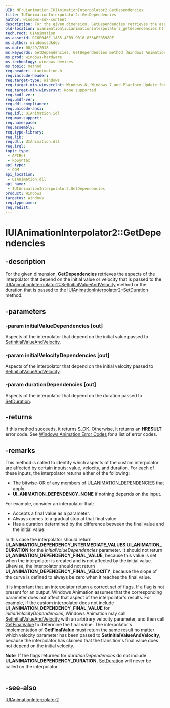 ```yaml
---
UID: NF:uianimation.IUIAnimationInterpolator2.GetDependencies
title: IUIAnimationInterpolator2::GetDependencies
author: windows-sdk-content
description: For the given dimension, GetDependencies retrieves the aspects of the interpolator that depend on the initial value or velocity that is passed to the IUIAnimationInterpolator2::SetInitialValueAndVelocity method or the duration that is passed to the IUIAnimationInterpolator2::SetDuration method.
old-location: uianimation\iuianimationinterpolator2_getdependencies.htm
tech.root: UIAnimation
ms.assetid: DC6F046E-1A35-4FB9-9016-853AF2B598DE
ms.author: windowssdkdev
ms.date: 08/29/2018
ms.keywords: GetDependencies, GetDependencies method [Windows Animation], GetDependencies method [Windows Animation],IUIAnimationInterpolator2 interface, IUIAnimationInterpolator2 interface [Windows Animation],GetDependencies method, IUIAnimationInterpolator2.GetDependencies, IUIAnimationInterpolator2::GetDependencies, uianimation.iuianimationinterpolator2_getdependencies, uianimation/IUIAnimationInterpolator2::GetDependencies
ms.prod: windows-hardware
ms.technology: windows-devices
ms.topic: method
req.header: uianimation.h
req.include-header: 
req.target-type: Windows
req.target-min-winverclnt: Windows 8, Windows 7 and Platform Update for Windows 7 [desktop apps \| UWP apps]
req.target-min-winversvr: None supported
req.kmdf-ver: 
req.umdf-ver: 
req.ddi-compliance: 
req.unicode-ansi: 
req.idl: UIAnimation.idl
req.max-support: 
req.namespace: 
req.assembly: 
req.type-library: 
req.lib: 
req.dll: UIAnimation.dll
req.irql: 
topic_type:
 - APIRef
 - kbSyntax
api_type:
 - COM
api_location:
 - UIAnimation.dll
api_name:
 - IUIAnimationInterpolator2.GetDependencies
product: Windows
targetos: Windows
req.typenames: 
req.redist: 
---
```


# IUIAnimationInterpolator2::GetDependencies


## -description


For the given dimension, <b>GetDependencies</b> retrieves the aspects of the interpolator that depend on the initial value or velocity that is passed to the <a href="https://msdn.microsoft.com/F1C0C54D-86C3-4B65-96A4-66D89F2B2084">IUIAnimationInterpolator2::SetInitialValueAndVelocity</a> method or the duration that is passed to the <a href="https://msdn.microsoft.com/C1E6EC87-283A-4C56-96C5-531C5C5F5575">IUIAnimationInterpolator2::SetDuration</a> method.


## -parameters




### -param initialValueDependencies [out]

Aspects of the interpolator that depend on the  initial value passed to <a href="https://msdn.microsoft.com/F1C0C54D-86C3-4B65-96A4-66D89F2B2084">SetInitialValueAndVelocity</a>.


### -param initialVelocityDependencies [out]

Aspects of the interpolator that depend on the initial velocity passed to <a href="https://msdn.microsoft.com/F1C0C54D-86C3-4B65-96A4-66D89F2B2084">SetInitialValueAndVelocity</a>.


### -param durationDependencies [out]

Aspects of the interpolator that depend on the duration passed to <a href="https://msdn.microsoft.com/C1E6EC87-283A-4C56-96C5-531C5C5F5575">SetDuration</a>.


## -returns



If this method succeeds, it returns S_OK. Otherwise, it returns an  <b>HRESULT</b> error code. See <a href="https://msdn.microsoft.com/38f15d61-d415-4c7d-b454-5144fc7c9b1e">Windows Animation Error Codes</a> for a list of error codes.




## -remarks



This method is called to identify which aspects of the custom interpolator are affected by certain inputs: value, velocity, and duration. For each of these inputs, the interpolator returns either of the following:

<ul>
<li>The bitwise-OR of any members of <a href="https://msdn.microsoft.com/3620723e-5c9b-4d6a-8576-9017fa449a5d">UI_ANIMATION_DEPENDENCIES</a> that apply.</li>
<li><b>UI_ANIMATION_DEPENDENCY_NONE</b> if nothing depends on the input.</li>
</ul>
For example, consider an interpolator that:

<ul>
<li>Accepts a final value as a parameter.</li>
<li>Always comes to a gradual stop at that final value.</li>
<li>Has a duration determined by the difference between the final value and the initial value.</li>
</ul>
In this case the interpolator should return <b>UI_ANIMATION_DEPENDENCY_INTERMEDIATE_VALUES</b>|<b>UI_ANIMATION_DURATION</b> for the <i>initialValueDependencies</i> parameter.  It should not return <b>UI_ANIMATION_DEPENDENCY_FINAL_VALUE</b>, because this value is set when the interpolator is created and is not affected by the initial value. Likewise, the interpolator should not return <b>UI_ANIMATION_DEPENDENCY_FINAL_VELOCITY</b>, because the slope of the curve is defined to always be zero when it reaches the final value.

It is important that an interpolator return a correct set of flags. If a flag is not present for an output, Windows Animation assumes that the corresponding parameter does not affect that aspect of the interpolator's results.  For example, if the custom interpolator does not include <b>UI_ANIMATION_DEPENDENCY_FINAL_VALUE</b> for <i>initialVelocityDependencies</i>, Windows Animation may call <a href="https://msdn.microsoft.com/F1C0C54D-86C3-4B65-96A4-66D89F2B2084">SetInitialValueAndVelocity</a> with an arbitrary velocity parameter, and then call <a href="https://msdn.microsoft.com/330816C7-1641-41FA-8FB9-56FCE0108593">GetFinalValue</a> to determine the final value.  The interpolator's implementation of <b>GetFinalValue</b> must return the same result no matter which velocity parameter has been passed to <b>SetInitialValueAndVelocity</b>, because the interpolator has claimed that the transition's final value does not depend on the initial velocity.

<div class="alert"><b>Note</b>  If the flags returned for <i>durationDependencies</i> do not include <b>UI_ANIMATION_DEPENDENCY_DURATION</b>, <a href="https://msdn.microsoft.com/C1E6EC87-283A-4C56-96C5-531C5C5F5575">SetDuration</a> will never be called on the interpolator.</div>
<div> </div>



## -see-also




<a href="https://msdn.microsoft.com/EC0D1933-37C3-41E2-AB13-DA4AAF4B8F04">IUIAnimationInterpolator2</a>
 

 

